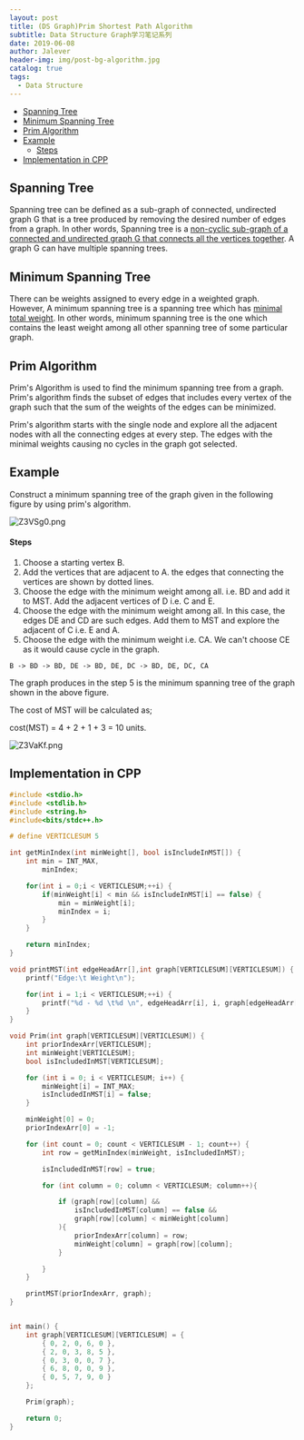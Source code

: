 ```yaml
---
layout: post
title: (DS Graph)Prim Shortest Path Algorithm
subtitle: Data Structure Graph学习笔记系列
date: 2019-06-08
author: Jalever
header-img: img/post-bg-algorithm.jpg
catalog: true
tags:
  - Data Structure
---
```


- [Spanning Tree](#spanning-tree)
- [Minimum Spanning Tree](#minimum-spanning-tree)
- [Prim Algorithm](#prim-algorithm)
- [Example](#example)
    - [Steps](#steps)
- [Implementation in CPP](#implementation-in-cpp)

## Spanning Tree
Spanning tree can be defined as a sub-graph of connected, undirected graph G that is a tree produced by removing the desired number of edges from a graph. In other words, Spanning tree is a <ins>non-cyclic sub-graph of a connected and undirected graph G that connects all the vertices together</ins>. A graph G can have multiple spanning trees.

## Minimum Spanning Tree
There can be weights assigned to every edge in a weighted graph. However, A minimum spanning tree is a spanning tree which has <ins>minimal total weight</ins>. In other words, minimum spanning tree is the one which contains the least weight among all other spanning tree of some particular graph.

## Prim Algorithm
Prim's Algorithm is used to find the minimum spanning tree from a graph. Prim's algorithm finds the subset of edges that includes every vertex of the graph such that the sum of the weights of the edges can be minimized.

Prim's algorithm starts with the single node and explore all the adjacent nodes with all the connecting edges at every step. The edges with the minimal weights causing no cycles in the graph got selected.

## Example
Construct a minimum spanning tree of the graph given in the following figure by using prim's algorithm.

![Z3VSg0.png](https://s2.ax1x.com/2019/06/30/Z3VSg0.png)

#### Steps
1. Choose a starting vertex B.
2. Add the vertices that are adjacent to A. the edges that connecting the vertices are shown by dotted lines.
3. Choose the edge with the minimum weight among all. i.e. BD and add it to MST. Add the adjacent vertices of D i.e. C and E.
4. Choose the edge with the minimum weight among all. In this case, the edges DE and CD are such edges. Add them to MST and explore the adjacent of C i.e. E and A.
5. Choose the edge with the minimum weight i.e. CA. We can't choose CE as it would cause cycle in the graph.

```text
B -> BD -> BD, DE -> BD, DE, DC -> BD, DE, DC, CA
```

The graph produces in the step 5 is the minimum spanning tree of the graph shown in the above figure.

The cost of MST will be calculated as;

cost(MST) = 4 + 2 + 1 + 3 = 10 units.

![Z3VaKf.png](https://s2.ax1x.com/2019/06/30/Z3VaKf.png)

## Implementation in CPP

```cpp
#include <stdio.h>
#include <stdlib.h>
#include <string.h>
#include<bits/stdc++.h>

# define VERTICLESUM 5

int getMinIndex(int minWeight[], bool isIncludeInMST[]) {
    int min = INT_MAX,
        minIndex;

    for(int i = 0;i < VERTICLESUM;++i) {
        if(minWeight[i] < min && isIncludeInMST[i] == false) {
            min = minWeight[i];
            minIndex = i;
        }
    }

    return minIndex;
}

void printMST(int edgeHeadArr[],int graph[VERTICLESUM][VERTICLESUM]) {
    printf("Edge:\t Weight\n");

    for(int i = 1;i < VERTICLESUM;++i) {
        printf("%d - %d \t%d \n", edgeHeadArr[i], i, graph[edgeHeadArr[i]][i]);
    }
}

void Prim(int graph[VERTICLESUM][VERTICLESUM]) {
    int priorIndexArr[VERTICLESUM];
    int minWeight[VERTICLESUM];
    bool isIncludedInMST[VERTICLESUM];

    for (int i = 0; i < VERTICLESUM; i++) {
        minWeight[i] = INT_MAX;
        isIncludedInMST[i] = false;
    }

    minWeight[0] = 0;
    priorIndexArr[0] = -1;

    for (int count = 0; count < VERTICLESUM - 1; count++) {
        int row = getMinIndex(minWeight, isIncludedInMST);

        isIncludedInMST[row] = true;

        for (int column = 0; column < VERTICLESUM; column++){

            if (graph[row][column] &&
                isIncludedInMST[column] == false &&
                graph[row][column] < minWeight[column]
            ){
                priorIndexArr[column] = row;
                minWeight[column] = graph[row][column];
            }

        }
    }

    printMST(priorIndexArr, graph);
}


int main() {
    int graph[VERTICLESUM][VERTICLESUM] = {
        { 0, 2, 0, 6, 0 },
        { 2, 0, 3, 8, 5 },
        { 0, 3, 0, 0, 7 },
        { 6, 8, 0, 0, 9 },
        { 0, 5, 7, 9, 0 }
    };

    Prim(graph);

    return 0;
}
```
